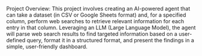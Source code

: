 Project Overview:
This project involves creating an AI-powered agent that can take a dataset (in CSV or Google Sheets format) and, for a specified column, perform web searches to retrieve relevant information for each entry in that column. Leveraging an LLM (Large Language Model), the agent will parse web search results to find targeted information based on a user-defined query, format it in a structured format, and present the findings in a simple, user-friendly dashboard.
